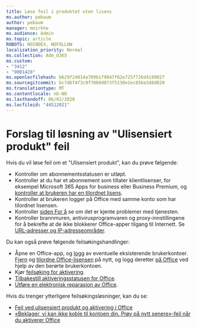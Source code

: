 ```yaml
---
title: Løse feil i produktet uten lisens
ms.author: pebaum
author: pebaum
manager: mnirkhe
ms.audience: Admin
ms.topic: article
ROBOTS: NOINDEX, NOFOLLOW
localization_priority: Normal
ms.collection: Adm_O365
ms.custom:
- "3412"
- "9001428"
ms.openlocfilehash: b629f24014a789b1f9847f62e725f726d4199027
ms.sourcegitcommit: bc7d6f4f3c9f7060d073f5130e1ec856e248d020
ms.translationtype: MT
ms.contentlocale: nb-NO
ms.lasthandoff: 06/02/2020
ms.locfileid: "44512021"
---
```

# <a name="suggestions-for-solving-unlicensed-product-errors"></a>Forslag til løsning av "Ulisensiert produkt" feil

Hvis du vil løse feil om et "Ulisensiert produkt", kan du prøve følgende:

- Kontroller om abonnementsstatusen er utløpt.
- Kontroller at du har et abonnement som tillater klientlisenser, for eksempel Microsoft 365 Apps for business eller Business Premium, og [kontroller at brukeren har en tilordnet lisens](https://docs.microsoft.com/microsoft-365/admin/add-users/add-users). 
- Kontroller at brukeren logger på Office med samme konto som har tilordnet lisensen.
- Kontroller [siden For å](https://docs.microsoft.com/office365/enterprise/view-service-health) se om det er kjente problemer med tjenesten.
- Kontroller brannmuren, antivirusprogramvaren og proxy-innstillingene for å bekrefte at de ikke blokkerer Office-apper tilgang til Internett. Se [URL-adresser og IP-adresseområder](https://docs.microsoft.com/office365/enterprise/urls-and-ip-address-ranges).

Du kan også prøve følgende feilsøkingshandlinger: 

- Åpne en Office-app, og [logg](https://support.office.com/article/5a20dc11-47e9-4b6f-945d-478cb6d92071) av eventuelle eksisterende brukerkontoer. [Fjern](https://docs.microsoft.com/microsoft-365/admin/manage/remove-licenses-from-users) og [tilordne Office-lisensen](https://docs.microsoft.com/microsoft-365/admin/manage/assign-licenses-to-users) på nytt, og logg deretter [på Office](https://support.office.com/article/628ea040-f265-49de-b986-be09c3ebf8a9) ved hjelp av den berørte brukerkontoen.
- Kjør [feilsøking for aktivering](https://aka.ms/SARA-OfficeActivation-Alchemy).
- [Tilbakestill aktiveringsstatusen for Office](https://docs.microsoft.com/office365/troubleshoot/activation/reset-office-365-proplus-activation-state). 
- [Utføre en elektronisk reparasjon av Office](https://support.office.com/Article/7821d4b6-7c1d-4205-aa0e-a6b40c5bb88b).

Hvis du trenger ytterligere feilsøkingsløsninger, kan du se: 

- [Feil ved ulisensiert produkt og aktivering i Office](https://support.office.com/Article/0d23d3c0-c19c-4b2f-9845-5344fedc4380)
- [«Beklager, vi kan ikke koble til kontoen din. Prøv på nytt senere»-feil når du aktiverer Office](https://docs.microsoft.com/office/troubleshoot/activation-installation/issue-when-activate-office-from-office-365)